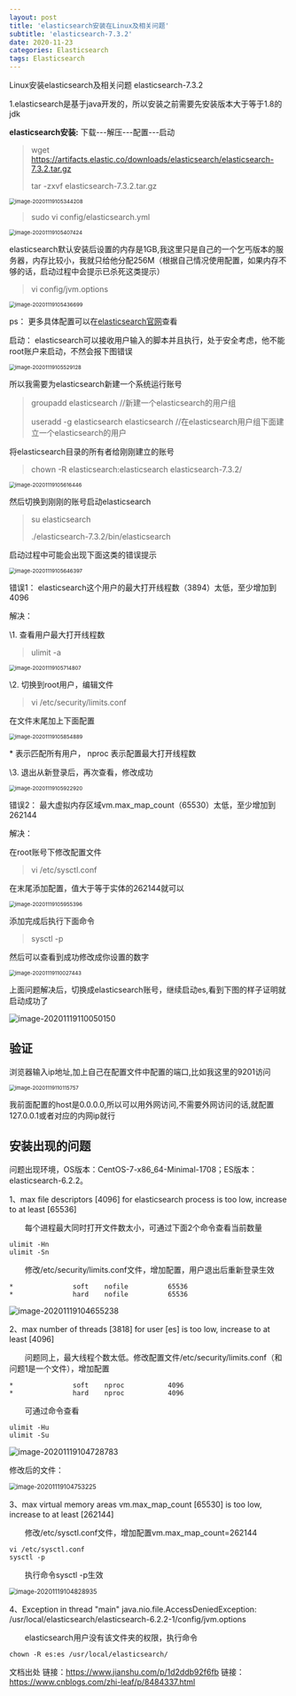 ```yaml
---
layout: post
title: 'elasticsearch安装在Linux及相关问题'
subtitle: 'elasticsearch-7.3.2'
date: 2020-11-23
categories: Elasticsearch
tags: Elasticsearch
---
```


Linux安装elasticsearch及相关问题 elasticsearch-7.3.2

1.elasticsearch是基于java开发的，所以安装之前需要先安装版本大于等于1.8的jdk

**elasticsearch安装:** 下载---解压---配置---启动

> wget https://artifacts.elastic.co/downloads/elasticsearch/elasticsearch-7.3.2.tar.gz
>
> tar -zxvf elasticsearch-7.3.2.tar.gz

<img src="/assets/img/es/image-20201119105344208.png" alt="image-20201119105344208" style="zoom:67%;" />

> sudo vi config/elasticsearch.yml

<img src="/assets/img/es/image-20201119105407424.png" alt="image-20201119105407424" style="zoom:67%;" />

elasticsearch默认安装后设置的内存是1GB,我这里只是自己的一个乞丐版本的服务器，内存比较小，我就只给他分配256M（根据自己情况使用配置，如果内存不够的话，启动过程中会提示已杀死这类提示）

> vi config/jvm.options

<img src="/assets/img/es/image-20201119105436699.png" alt="image-20201119105436699" style="zoom: 67%;" />

ps： 更多具体配置可以在[elasticsearch官网](https://links.jianshu.com/go?to=https%3A%2F%2Fwww.elastic.co%2F)查看

启动： elasticsearch可以接收用户输入的脚本并且执行，处于安全考虑，他不能root账户来启动，不然会报下图错误

<img src="/assets/img/es/image-20201119105529128.png" alt="image-20201119105529128" style="zoom:67%;" />

所以我需要为elasticsearch新建一个系统运行账号

> groupadd elasticsearch   //新建一个elasticsearch的用户组
>
> useradd -g elasticsearch elasticsearch //在elasticsearch用户组下面建立一个elasticsearch的用户

将elasticsearch目录的所有者给刚刚建立的账号

> chown -R elasticsearch:elasticsearch elasticsearch-7.3.2/

<img src="/assets/img/es/image-20201119105616446.png" alt="image-20201119105616446" style="zoom:67%;" />

然后切换到刚刚的账号启动elasticsearch

> su elasticsearch
>
> ./elasticsearch-7.3.2/bin/elasticsearch

启动过程中可能会出现下面这类的错误提示

<img src="/assets/img/es/image-20201119105646397.png" alt="image-20201119105646397" style="zoom:67%;" />

错误1： elasticsearch这个用户的最大打开线程数（3894）太低，至少增加到4096

解决：

\1. 查看用户最大打开线程数

> ulimit -a

<img src="/assets/img/es/image-20201119105714807.png" alt="image-20201119105714807" style="zoom:67%;" />

\2. 切换到root用户，编辑文件

> vi /etc/security/limits.conf

在文件末尾加上下面配置

<img src="/assets/img/es/image-20201119105854889.png" alt="image-20201119105854889" style="zoom:67%;" />

\* 表示匹配所有用户， nproc 表示配置最大打开线程数

\3. 退出从新登录后，再次查看，修改成功

<img src="/assets/img/es/image-20201119105922920.png" alt="image-20201119105922920" style="zoom:67%;" />

错误2： 最大虚拟内存区域vm.max_map_count（65530）太低，至少增加到262144

解决：

在root账号下修改配置文件

> vi /etc/sysctl.conf

在末尾添加配置，值大于等于实体的262144就可以

<img src="/assets/img/es/image-20201119105955396.png" alt="image-20201119105955396" style="zoom:67%;" />

添加完成后执行下面命令

> sysctl -p

然后可以查看到成功修改成你设置的数字

<img src="/assets/img/es/image-20201119110027443.png" alt="image-20201119110027443" style="zoom:67%;" />

上面问题解决后，切换成elasticsearch账号，继续启动es,看到下图的样子证明就启动成功了

<img src="/assets/img/es/image-20201119110050150.png" alt="image-20201119110050150"  />

## 验证

浏览器输入ip地址,加上自己在配置文件中配置的端口,比如我这里的9201访问

<img src="/assets/img/es/image-20201119110115757.png" alt="image-20201119110115757" style="zoom:67%;" />

我前面配置的host是0.0.0.0,所以可以用外网访问,不需要外网访问的话,就配置127.0.0.1或者对应的内网ip就行



## 安装出现的问题

问题出现环境，OS版本：CentOS-7-x86_64-Minimal-1708；ES版本：elasticsearch-6.2.2。

1、max file descriptors [4096] for elasticsearch process is too low, increase to at least [65536]

　　每个进程最大同时打开文件数太小，可通过下面2个命令查看当前数量

```
ulimit -Hn
ulimit -Sn
```

　　修改/etc/security/limits.conf文件，增加配置，用户退出后重新登录生效

```
*               soft    nofile          65536
*               hard    nofile          65536
```

![image-20201119104655238](/assets/img/es/image-20201119104655238.png)

 

2、max number of threads [3818] for user [es] is too low, increase to at least [4096]

　　问题同上，最大线程个数太低。修改配置文件/etc/security/limits.conf（和问题1是一个文件），增加配置

```
*               soft    nproc           4096
*               hard    nproc           4096
```

　　可通过命令查看

```
ulimit -Hu
ulimit -Su
```

![image-20201119104728783](/assets/img/es/image-20201119104728783.png)

修改后的文件：

<img src="/assets/img/es/image-20201119104753225.png" alt="image-20201119104753225" style="zoom:80%;" />

3、max virtual memory areas vm.max_map_count [65530] is too low, increase to at least [262144]

　　修改/etc/sysctl.conf文件，增加配置vm.max_map_count=262144

```
vi /etc/sysctl.conf
sysctl -p
```

　　执行命令sysctl -p生效

<img src="/assets/img/es/image-20201119104828935.png" alt="image-20201119104828935" style="zoom: 80%;" />

 4、Exception in thread "main" java.nio.file.AccessDeniedException: /usr/local/elasticsearch/elasticsearch-6.2.2-1/config/jvm.options

　　elasticsearch用户没有该文件夹的权限，执行命令

```
chown -R es:es /usr/local/elasticsearch/
```



文档出处
链接：https://www.jianshu.com/p/1d2ddb92f6fb
链接：https://www.cnblogs.com/zhi-leaf/p/8484337.html
